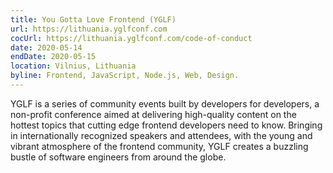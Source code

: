 ```yaml
---
title: You Gotta Love Frontend (YGLF)
url: https://lithuania.yglfconf.com
cocUrl: https://lithuania.yglfconf.com/code-of-conduct
date: 2020-05-14
endDate: 2020-05-15
location: Vilnius, Lithuania
byline: Frontend, JavaScript, Node.js, Web, Design.
---
```


YGLF is a series of community events built by developers for developers, a non-profit conference aimed at delivering high-quality content on the hottest topics that cutting edge frontend developers need to know. Bringing in internationally recognized speakers and attendees, with the young and vibrant atmosphere of the frontend community, YGLF creates a buzzling bustle of software engineers from around the globe.
